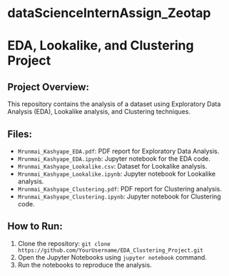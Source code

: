 # dataScienceInternAssign_Zeotap
# EDA, Lookalike, and Clustering Project

## Project Overview:
This repository contains the analysis of a dataset using Exploratory Data Analysis (EDA), Lookalike analysis, and Clustering techniques.

## Files:
- `Mrunmai_Kashyape_EDA.pdf`: PDF report for Exploratory Data Analysis.
- `Mrunmai_Kashyape_EDA.ipynb`: Jupyter notebook for the EDA code.
- `Mrunmai_Kashyape_Lookalike.csv`: Dataset for Lookalike analysis.
- `Mrunmai_Kashyape_Lookalike.ipynb`: Jupyter notebook for Lookalike analysis.
- `Mrunmai_Kashyape_Clustering.pdf`: PDF report for Clustering analysis.
- `Mrunmai_Kashyape_Clustering.ipynb`: Jupyter notebook for Clustering code.

## How to Run:
1. Clone the repository: `git clone https://github.com/YourUsername/EDA_Clustering_Project.git`
2. Open the Jupyter Notebooks using `jupyter notebook` command.
3. Run the notebooks to reproduce the analysis.
